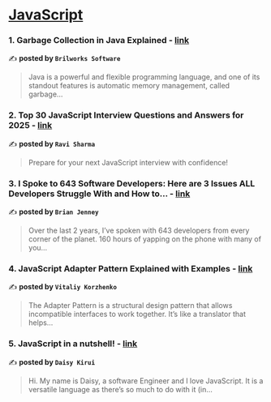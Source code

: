 
<h1><a href=https://medium.com/tag/javascript-development/recommended target="_blank" rel="noopener noreferrer">JavaScript</a></h1>
<h3>1. Garbage Collection in Java Explained - <a href="https://medium.com/@Brilworks/garbage-collection-in-java-explained-403ffa5a7dd9" target="_blank" rel="noopener noreferrer">link</a></h3>

✍️ **posted by `Brilworks Software`**

<blockquote>Java is a powerful and flexible programming language, and one of its standout features is automatic memory management, called garbage…</blockquote>

<h3>2. Top 30 JavaScript Interview Questions and Answers for 2025 - <a href="https://medium.com/@javascriptcentric/top-30-javascript-interview-questions-and-answers-for-2024-7f1e2d1d0638" target="_blank" rel="noopener noreferrer">link</a></h3>

✍️ **posted by `Ravi Sharma`**

<blockquote>Prepare for your next JavaScript interview with confidence!</blockquote>

<h3>3. I Spoke to 643 Software Developers: Here are 3 Issues ALL Developers Struggle With and How to… - <a href="https://medium.com/@brianjenney/i-spoke-to-643-software-developers-here-are-3-issues-all-developers-struggle-with-and-how-to-355979e96e69" target="_blank" rel="noopener noreferrer">link</a></h3>

✍️ **posted by `Brian Jenney`**

<blockquote>Over the last 2 years, I’ve spoken with 643 developers from every corner of the planet. 160 hours of yapping on the phone with many of you…</blockquote>

<h3>4. JavaScript Adapter Pattern Explained with Examples - <a href="https://medium.com/@vitaliykorzenkoua/javascript-adapter-pattern-explained-with-examples-aef27191b4eb" target="_blank" rel="noopener noreferrer">link</a></h3>

✍️ **posted by `Vitaliy Korzhenko`**

<blockquote>The Adapter Pattern is a structural design pattern that allows incompatible interfaces to work together. It’s like a translator that helps…</blockquote>

<h3>5. JavaScript in a nutshell! - <a href="https://medium.com/@daisykirui/javascript-in-a-nutshell-669dab5b6e78" target="_blank" rel="noopener noreferrer">link</a></h3>

✍️ **posted by `Daisy Kirui`**

<blockquote>Hi. My name is Daisy, a software Engineer and I love JavaScript. It is a versatile language as there’s so much to do with it (in…</blockquote>

